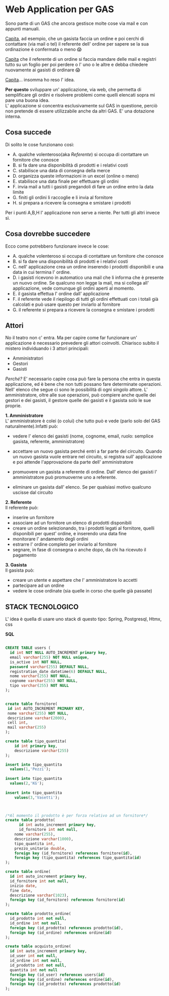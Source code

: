 # Web Application per GAS

Sono parte di un GAS che ancora gestisce molte cose via mail e con appunti manuali.

<ins>Capita</ins>, ad esempio, che un gasista faccia un ordine e poi cerchi di contattare (via mail o tel) il
referente dell' ordine per sapere se la sua ordinazione è confermata o meno 😱

<ins>Capita</ins> che il referente di un ordine si faccia mandare delle mail e registri tutto su un foglio
per poi perdere o l' uno o le altre e debba chiedere nuovamente ai gasisti di ordinare 😱

<ins>Capita</ins>... insomma ho reso l' idea.

**Per questo** sviluppare un' applicazione, via web, che permetta di semplificare gli ordini e risolvere problemi come quelli elencati sopra mi pare una buona idea. <br>
L' applicazione si concentra esclusivamente sul GAS in questione, perciò non pretende di essere utilizzabile anche da altri GAS. E' una dotazione interna.

## Cosa succede

Di solito le cose funzionano così: 
 - A.  qualche volenteroso(aka *Referente*) si occupa di contattare un fornitore che conosce 
 - B.  si fa dare una disponibilità di prodotti e i relativi costi
 - C.  stabilisce una data di consegna della merce
 - D.  organizza queste informazioni in un excel (online o meno)
 - E.  stabilisce una data finale per effettuare gli ordini
 - F.  invia mail a tutti i gasisti pregandoli di fare un ordine entro la data limite
 - G.  finiti gli ordini li raccoglie e li invia al fornitore
 - H. si prepara a ricevere la consegna e smistare i prodotti

Per i punti A,B,H l' applicazione non serve a niente. Per tutti gli altri invece sì.

## Cosa dovrebbe succedere

Ecco come potrebbero funzionare invece le cose:
 - A. qualche volenteroso si occupa di contattare un fornitore che conosce 
 - B.  si fa dare una disponibilità di prodotti e i relativi costi 
 - C. nell' applicazione crea un ordine inserendo i prodotti disponibili e una data in cui termina l' ordine.
 - D. i gasisti ricevono in automatico una mail che li informa che è presente un nuovo ordine. Se qualcuno non legge la mail, ma si collega all' applicazione, vede comunque gli ordini aperti al momento.
 - E. il gasista effettua l' ordine dall' applicazione
 - F. il referente vede il riepilogo di tutti gli ordini effettuati con i totali già calcolati e può usare questo per inviarlo al fornitore
 - G. il referente si prepara a ricevere la consegna e smistare i prodotti



## Attori

No il teatro non c' entra. Ma per capire come far funzionare un' applicazione è necessario prevedere
gli attori coinvolti. Chiarisco subito il mistero individuando i 3 attori principali:
 - Amministratori
 - Gestori
 - Gasisti

*Perché?* E' necessario capire cosa può fare la persona che entra in questa applicazione, ed è bene che non tutti possano fare determinate operazioni. Nell' elenco che segue ci sono le possibilità di ogni singolo attore. L' amministratore, oltre alle sue operazioni, può compiere anche quelle dei gestori e dei gasisti,
il gestore quelle dei gasisti e il gasista solo le sue proprie.

**1. Amministratore** <br>
L' amministratore è colei (o colui) che tutto può e vede (parlo solo del GAS naturalmente).Infatti può:
 - vedere l' elenco dei gasisti (nome, cognome, email, ruolo: semplice gasista, referente, amministratore)

 - accettare un nuovo gasista perché entri a far parte del circuito. 
 Quando un nuovo gasista vuole entrare nel circuito, si registra sull' applicazione e poi attende l'approvazione da parte dell' amministratore
 
 - promuovere un gasista a referente di ordine. 
 Dall' elenco dei gasisti l' amministratore può promuoverne uno a referente.

 - eliminare un gasista dall' elenco.
 Se per qualsiasi motivo qualcuno uscisse dal circuito

**2. Referente** <br>
 Il referente può:
 - inserire un fornitore
 - associare ad un fornitore un elenco di prodotti disponibili
 - creare un ordine selezionando, tra i prodotti legati al fornitore, quelli disponibili per quest' ordine, e inserendo una data fine
 - monitorare l' andamento degli ordini
 - estrarre l' ordine completo per inviarlo al fornitore 
 - segnare, in fase di consegna o anche dopo, da chi ha ricevuto il pagamento

**3. Gasista** <br>
 Il gasista può:
 - creare un utente e aspettare che l' amministratore lo accetti
 - partecipare ad un ordine
 - vedere le cose ordinate (sia quelle in corso che quelle già passate)

## STACK TECNOLOGICO

L' idea è quella di usare uno stack di questo tipo:
 Spring, Postgresql, Htmx, css

**SQL** <br>

```sql

CREATE TABLE users (
  id int NOT NULL AUTO_INCREMENT primary key,
  email varchar(255) NOT NULL unique,
  is_active int NOT NULL,
  password varchar(255) DEFAULT NULL,
  registration_date datetime(6) DEFAULT NULL,
  nome varchar(255) NOT NULL,
  cognome varchar(255) NOT NULL,
  tipo varchar(255) NOT NULL
);


create table fornitore(
 id int AUTO_INCREMENT PRIMARY KEY,
 nome varchar(255) NOT NULL,
 descrizione varchar(2000),
 cell int,
 mail varchar(255)
);

create table tipo_quantita(
	id int primary key,
	descrizione varchar(255)
);

insert into tipo_quantita
  values(1,'Pezzi');
  
insert into tipo_quantita
  values(2,'KG');
  
insert into tipo_quantita
    values(3,'Vasetti');



/*Al momento il prodotto è per forza relativo ad un fornitore*/
create table prodotto(
	  id int auto_increment primary key,
	  id_fornitore int not null,
    nome varchar(255),
    descrizione varchar(1000),
    tipo_quantita int,
    prezzo_unitario double,
    foreign key (id_fornitore) references fornitore(id),
    foreign key (tipo_quantita) references tipo_quantita(id)
);

create table ordine(
  id int auto_increment primary key,
  id_fornitore int not null,
  inizio date,
  fine date,
  descrizione varchar(1023),
  foreign key (id_fornitore) references fornitore(id)
);

create table prodotto_ordine(
  id_prodotto int not null,
  id_ordine int not null,
  foreign key (id_prodotto) references prodotto(id),
  foreign key (id_ordine) references ordine(id)
);

create table acquisto_ordine(
  id int auto_increment primary key,
  id_user int not null,
  id_ordine int not null,
  id_prodotto int not null,
  quantita int not null
  foreign key (id_user) references users(id) 
  foreign key (id_ordine) references ordine(id),
  foreign key (id_prodotto) references prodotto(id)
);

```
